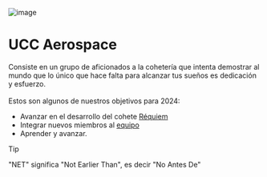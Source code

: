 ![image](https://cdn.discordapp.com/attachments/848977267291193374/1252442583255482398/UCC_official_banner.png?ex=66723b8d&is=6670ea0d&hm=42c55e7fc33b8fdfe8191403d3e7670d80c0502296d60b0007743c44e04d8673&)
# UCC Aerospace
Consiste en un grupo de aficionados a la cohetería que intenta demostrar al mundo que lo único que hace falta para alcanzar tus sueños es dedicación y esfuerzo.
<br><br>
Estos son algunos de nuestros objetivos para 2024:
- Avanzar en el desarrollo del cohete [Réquiem](https://github.com/users/EzeGamer135/projects/5/views/1)
- Integrar nuevos miembros al [equipo](https://discord.gg/YdBuBcdY2g)
- Aprender y avanzar.


> [!TIP]
> "NET" significa "Not Earlier Than", es decir "No Antes De"
